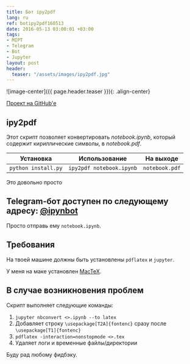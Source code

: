 ```yaml
---
title: Бот ipy2pdf
lang: ru
ref: botipy2pdf160513
date: 2016-05-13 03:00:01 +03:00
tags:
- MIPT
- Telegram
- Bot
- Jupyter
layout: post
header:
  teaser: "/assets/images/ipy2pdf.jpg"
---
```


![image-center]({{ page.header.teaser }}){: .align-center}

[Проект на GitHub'e](https://github.com/akarazeevprojects/ipy2pdf)

## ipy2pdf

Этот скрипт позволяет конвертировать _notebook.ipynb_, который содержит кириллические символы, в _notebook.pdf_.

| Установка | Использование | На выходе |
| :-------------: | :-------------: | :-------------: |
| `python install.py` | `ipy2pdf notebook.ipynb` | `notebook.pdf` |

Это довольно просто

## Telegram-бот доступен по следующему адресу: [@ipynbot](https://t.me/ipynbot)

Просто отправь ему `notebook.ipynb`.

## Требования

На твоей машине должны быть установлены `pdflatex` и `jupyter`.

У меня на маке установлен [MacTeX](http://www.tug.org/mactex/).

## В случае возникновения проблем

Скрипт выполняет следующие команды:

1. `jupyter nbconvert <>.ipynb --to latex`
2. Добавляет строку `\usepackage[T2A]{fontenc}` сразу после `\usepackage[T1]{fontenc}`
3. `pdflatex -interaction=nonstopmode <>.tex`
4. Удаляет логи и временные файлы/директории

Буду рад любому фидбэку.
